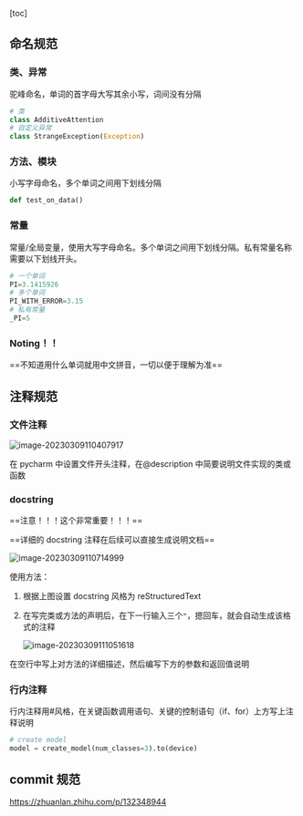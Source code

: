 [toc]



## 命名规范

### 类、异常

驼峰命名，单词的首字母大写其余小写，词间没有分隔

```python
# 类
class AdditiveAttention
# 自定义异常
class StrangeException(Exception)
```

### 方法、模块

小写字母命名，多个单词之间用下划线分隔

```python
def test_on_data()
```



### 常量

常量/全局变量，使用大写字母命名。多个单词之间用下划线分隔。私有常量名称需要以下划线开头。

```python
# 一个单词
PI=3.1415926
# 多个单词
PI_WITH_ERROR=3.15
# 私有常量
_PI=5
```

### Noting！！

==不知道用什么单词就用中文拼音，一切以便于理解为准==



## 注释规范

### 文件注释

![image-20230309110407917](https://wangleidetuchuang.oss-cn-beijing.aliyuncs.com/img/image-20230309110407917.png)

在 pycharm 中设置文件开头注释，在@description 中简要说明文件实现的类或函数

### docstring

==注意！！！这个非常重要！！！==

==详细的 docstring 注释在后续可以直接生成说明文档==

![image-20230309110714999](https://wangleidetuchuang.oss-cn-beijing.aliyuncs.com/img/image-20230309110714999.png)

使用方法：

1. 根据上图设置 docstring 风格为 reStructuredText

2. 在写完类或方法的声明后，在下一行输入三个`"`，摁回车，就会自动生成该格式的注释

   ![image-20230309111051618](https://wangleidetuchuang.oss-cn-beijing.aliyuncs.com/img/image-20230309111051618.png)

在空行中写上对方法的详细描述，然后编写下方的参数和返回值说明

### 行内注释

行内注释用#风格，在关键函数调用语句、关键的控制语句（if、for）上方写上注释说明

```python
# create model
model = create_model(num_classes=3).to(device)
```



## commit 规范

https://zhuanlan.zhihu.com/p/132348944

